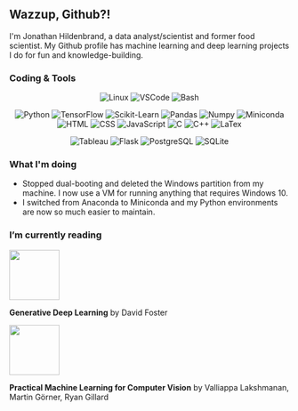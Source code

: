 ## Wazzup, Github?!

I'm Jonathan Hildenbrand, a data analyst/scientist and former food scientist. My Github profile has machine learning and deep learning projects I do for fun and knowledge-building.

### Coding & Tools

<center>

![Linux](https://img.shields.io/badge/OS-Linux-informational?style=flat&logo=linux&logoColor=white&color=FCC624)
![VSCode](https://img.shields.io/badge/Editor-VSCode-informational?style=flat&logo=visualstudiocode&logoColor=white&color=007ACC)
![Bash](https://img.shields.io/badge/Shell-Bash-informational?style=flat&logo=gnu-bash&logoColor=white&color=4EAA25)

![Python](https://img.shields.io/badge/Code-Python-informational?style=flat&logo=python&logoColor=white&color=3776AB)
![TensorFlow](https://img.shields.io/badge/ML-TensorFlow-informational?style=flat&logo=tensorflow&logoColor=white&color=FF6F00)
![Scikit-Learn](https://img.shields.io/badge/ML-Scikit--Learn-informational?style=flat&logo=scikit-learn&logoColor=white&color=F7931E)
![Pandas](https://img.shields.io/badge/Data-Pandas-informational?style=flat&logo=scikit-learn&logoColor=white&color=150458)
![Numpy](https://img.shields.io/badge/Data-Numpy-informational?style=flat&logo=numpy&logoColor=white&color=013243)
![Miniconda](https://img.shields.io/badge/Env-Miniconda-informational?style=flat&logo=anaconda&logoColor=white&color=44A833)
![HTML](https://img.shields.io/badge/Code-HTML-informational?style=flat&logo=html5&logoColor=white&color=E34F26)
![CSS](https://img.shields.io/badge/Code-CSS-informational?style=flat&logo=css3&logoColor=white&color=1572B6)
![JavaScript](https://img.shields.io/badge/Code-JS-informational?style=flat&logo=javascript&logoColor=white&color=F7DF1E)
![C](https://img.shields.io/badge/Code-C-informational?style=flat&logo=c&logoColor=white&color=A8B9CC)
![C++](https://img.shields.io/badge/Code-C++-informational?style=flat&logo=cplusplus&logoColor=white&color=00599C)
![LaTex](https://img.shields.io/badge/Markup-LaTex-informational?style=flat&logo=latex&logoColor=white&color=008080)

![Tableau](https://img.shields.io/badge/Tool-Tableau-informational?style=flat&logo=tableau&logoColor=white&color=E97627)
![Flask](https://img.shields.io/badge/Web-Flask-informational?style=flat&logo=flask&logoColor=white&color=000)
![PostgreSQL](https://img.shields.io/badge/DB-PostgreSQL-informational?style=flat&logo=postgresql&logoColor=white&color=4169E1)
![SQLite](https://img.shields.io/badge/DB-SQLite-informational?style=flat&logo=sqlite&logoColor=white&color=003B57)

</center>

### What I'm doing

- Stopped dual-booting and deleted the Windows partition from my machine. I now use a VM for running anything that requires Windows 10.
- I switched from Anaconda to Miniconda and my Python environments are now so much easier to maintain.

### I’m currently reading

<img src="https://learning.oreilly.com/library/cover/9781492041931/250w/" height=90>

**Generative Deep Learning** by David Foster

<img src="https://learning.oreilly.com/library/cover/9781098102357/250w/" height=90>

**Practical Machine Learning for Computer Vision** by Valliappa Lakshmanan, Martin Görner, Ryan Gillard
<!--
**jonathanhild/jonathanhild** is a ✨ _special_ ✨ repository because its `README.md` (this file) appears on your GitHub profile.

Here are some ideas to get you started:

- 👯 I’m looking to collaborate on ...
- 🤔 I’m looking for help with ...
- 💬 Ask me about ...
- 📫 How to reach me: ...
- ⚡ Fun fact: ...
-->
